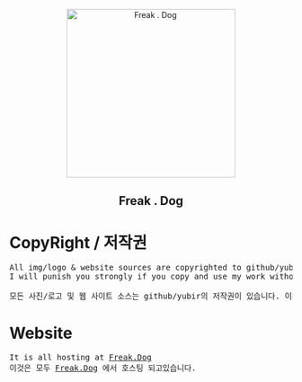 <p align="center">
 <img width="300px" src="https://cdn.discordapp.com/attachments/1003071222780805253/1010287353442598943/freak.png" align="center" alt="Freak . Dog" />
 <h2 align="center">Freak . Dog</h2>

# CopyRight / 저작권
<pre>
All img/logo & website sources are copyrighted to github/yubir.
I will punish you strongly if you copy and use my work without permission.

모든 사진/로고 및 웹 사이트 소스는 github/yubir의 저작권이 있습니다. 이를 무단 복사해서 사용하게되면 강력하게 처벌하겠습니다.
</pre>


# Website
<pre>
It is all hosting at <a target="_blank" href="https://freak.dog">Freak.Dog</a>
이것은 모두 <a target="_blank" href="https://freak.dog">Freak.Dog</a> 에서 호스팅 되고있습니다.
</pre>

